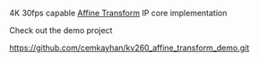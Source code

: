 4K 30fps capable [Affine Transform](https://en.wikipedia.org/wiki/Affine_transformation) IP core implementation



Check out the demo project

https://github.com/cemkayhan/kv260_affine_transform_demo.git
